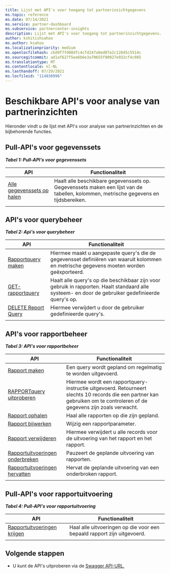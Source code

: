 ```yaml
---
title: Lijst met API's voor toegang tot partnerinzichtgegevens
ms.topic: reference
ms.date: 07/14/2021
ms.service: partner-dashboard
ms.subservice: partnercenter-insights
description: Lijst met API's voor toegang tot partnerinzichtgegevens.
author: kshitishsahoo
ms.author: ksahoo
ms.localizationpriority: medium
ms.openlocfilehash: cbd9f7fd08dfc4cfd247a0ed07a2c12845c5514c
ms.sourcegitcommit: ad1af627f5ee6b6e3a70655f90927e932cf4c985
ms.translationtype: MT
ms.contentlocale: nl-NL
ms.lasthandoff: 07/29/2021
ms.locfileid: "114836996"
---
```

# <a name="available-apis-for-partner-insights-analytics"></a>Beschikbare API's voor analyse van partnerinzichten

Hieronder vindt u de lijst met API's voor analyse van partnerinzichten en de bijbehorende functies.

## <a name="dataset-pull-apis"></a>Pull-API's voor gegevenssets

***Tabel 1: Pull-API's voor gegevenssets***

| **API** | **Functionaliteit** |
| --- | --- |
| [Alle gegevenssets op halen](insights-programmatic-analytics-api-get-dataset.md) | Haalt alle beschikbare gegevenssets op. Gegevenssets maken een lijst van de tabellen, kolommen, metrische gegevens en tijdsbereiken. |
|||

## <a name="query-management-apis"></a>API's voor querybeheer

***Tabel 2: Api's voor querybeheer***

| **API** | **Functionaliteit** |
| --- | --- |
| [Rapportquery maken](insights-programmatic-access-paradigm.md#create-report-query-api) | Hiermee maakt u aangepaste query's die de gegevensset definiëren van waaruit kolommen en metrische gegevens moeten worden geëxporteerd. |
| [GET-rapportquery](insights-programmatic-analytics-api-get-report-queries.md) | Haalt alle query's op die beschikbaar zijn voor gebruik in rapporten. Haalt standaard alle systeem- en door de gebruiker gedefinieerde query's op. |
| [DELETE Report Query](insights-programmatic-analytics-api-delete-report-queries.md) | Hiermee verwijdert u door de gebruiker gedefinieerde query's. |
|||

## <a name="report-management-apis"></a>API's voor rapportbeheer

***Tabel 3: API's voor rapportbeheer***

| **API** | **Functionaliteit** |
| --- | --- |
| [Rapport maken](insights-programmatic-access-paradigm.md#create-report-api) | Een query wordt gepland om regelmatig te worden uitgevoerd. |
| [RAPPORTquery uitproberen](insights-programmatic-analytics-api-try-report-queries.md) | Hiermee wordt een rapportquery-instructie uitgevoerd. Retourneert slechts 10 records die een partner kan gebruiken om te controleren of de gegevens zijn zoals verwacht. |
| [Rapport ophalen](insights-programmatic-analytics-api-get-report.md) | Haal alle rapporten op die zijn gepland. |
| [Rapport bijwerken](insights-programmatic-analytics-api-update-report.md) | Wijzig een rapportparameter. |
| [Rapport verwijderen](insights-programmatic-analytics-api-delete-report.md) | Hiermee verwijdert u alle records voor de uitvoering van het rapport en het rapport. |
| [Rapportuitvoeringen onderbreken](insights-programmatic-analytics-api-pause-report-executions.md) | Pauzeert de geplande uitvoering van rapporten. |
| [Rapportuitvoeringen hervatten](insights-programmatic-analytics-api-resume-report-executions.md) | Hervat de geplande uitvoering van een onderbroken rapport. |
|||

## <a name="report-execution-pull-apis"></a>Pull-API's voor rapportuitvoering

***Tabel 4: Pull-API's voor rapportuitvoering***

| **API** | **Functionaliteit** |
| --- | --- |
| [Rapportuitvoeringen krijgen](insights-programmatic-access-paradigm.md#get-report-execution-api) | Haal alle uitvoeringen op die voor een bepaald rapport zijn uitgevoerd. |
|||

## <a name="next-steps"></a>Volgende stappen

- U kunt de API's uitproberen via de [Swagger API-URL.](https://api.partnercenter.microsoft.com/insights/v1/mpn/swagger/index.html)
